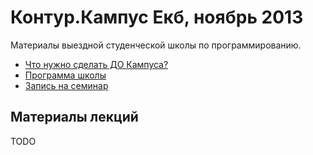 Контур.Кампус Екб, ноябрь 2013
==================

Материалы выездной студенческой школы по программированию.

* [Что нужно сделать ДО Кампуса?](Preparations.md)
* [Программа школы](https://docs.google.com/spreadsheet/ccc?key=0AlW9g0IejZAVdGo4YlFoaE9yYlRyZUtROUVMQUVSQ3c&usp=drive_web#gid=0)
* [Запись на семинар](https://docs.google.com/spreadsheet/ccc?key=0AlW9g0IejZAVdEMyTFBFbjRHT3R1b2l0dmtndGVGMWc#gid=0)

Материалы лекций
--

TODO
